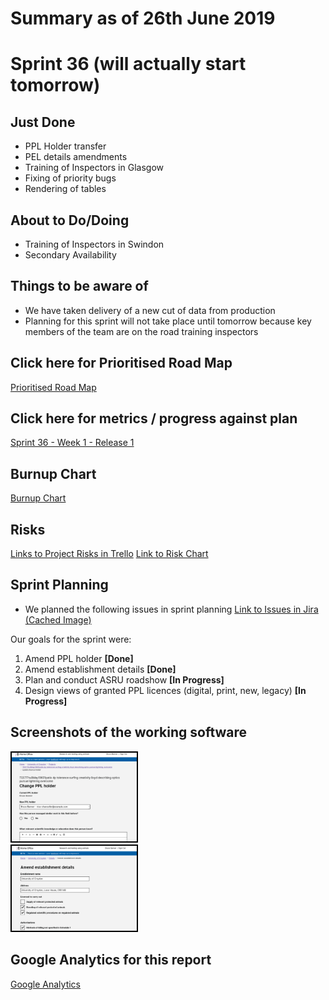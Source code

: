 # Summary as of 26th June 2019 

# Sprint 36 (will actually start tomorrow)

## Just Done
* PPL Holder transfer
* PEL details amendments
* Training of Inspectors in Glasgow 
* Fixing of priority bugs
* Rendering of tables

## About to Do/Doing
* Training of Inspectors in Swindon
* Secondary Availability 

## Things to be aware of
* We have taken delivery of a new cut of data from production
* Planning for this sprint will not take place until tomorrow because key members of the team are on the road training inspectors
 
## Click here for Prioritised Road Map
[Prioritised Road Map](graphs/ASLRoadMap26062019.jpg)

## Click here for metrics / progress against plan
[Sprint 36 - Week 1 - Release 1](graphs/progress26062019.png)

## Burnup Chart
[Burnup Chart](burnup26062019.md)

## Risks
[Links to Project Risks in Trello](https://trello.com/b/VuFuCL7t/risk-register-and-kpis-asl-delivery) 
[Link to Risk Chart](graphs/risk26062019.png)

## Sprint Planning
* We planned the following issues in sprint planning [Link to Issues in Jira](https://jira.digital.homeoffice.gov.uk/secure/RapidBoard.jspa?rapidView=261)    [\(Cached Image\)](graphs/sprint26062019.png)

Our goals for the sprint were:
1. Amend PPL holder **[Done]** 
2. Amend establishment details **[Done]**
3. Plan and conduct ASRU roadshow  **[In Progress]**
4. Design views of granted PPL licences (digital, print, new, legacy) **[In Progress]**

## Screenshots of the working software 
<a href="graphs/proto1_26062019.png"><img src="graphs/proto1_26062019.png" alt="HTML5 Icon" width="200" style="border:2px solid black"></a>
<br>
<a href="graphs/proto2_26062019.png"><img src="graphs/proto2_26062019.png" alt="HTML5 Icon" width="200" style="border:2px solid black"></a>
<br>

## Google Analytics for this report
[Google Analytics](graphs/GA26062019.jpg)

